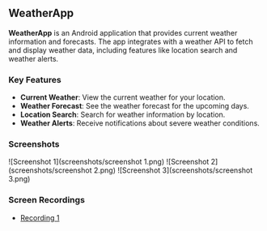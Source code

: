 ## WeatherApp

**WeatherApp** is an Android application that provides current weather information and forecasts. The app integrates with a weather API to fetch and display weather data, including features like location search and weather alerts.

### Key Features

- **Current Weather**: View the current weather for your location.
- **Weather Forecast**: See the weather forecast for the upcoming days.
- **Location Search**: Search for weather information by location.
- **Weather Alerts**: Receive notifications about severe weather conditions.

### Screenshots

![Screenshot 1](screenshots/screenshot 1.png)
![Screenshot 2](screenshots/screenshot 2.png)
![Screenshot 3](screenshots/screenshot 3.png)

### Screen Recordings

- [Recording 1](recordings/recording1.mp4)

